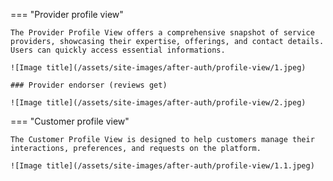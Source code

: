 === "Provider profile view"

    The Provider Profile View offers a comprehensive snapshot of service providers, showcasing their expertise, offerings, and contact details. Users can quickly access essential informations.

    ![Image title](/assets/site-images/after-auth/profile-view/1.jpeg)

    ### Provider endorser (reviews get)

    ![Image title](/assets/site-images/after-auth/profile-view/2.jpeg)

=== "Customer profile view"

    The Customer Profile View is designed to help customers manage their interactions, preferences, and requests on the platform.

    ![Image title](/assets/site-images/after-auth/profile-view/1.1.jpeg)
